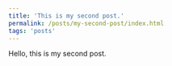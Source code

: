 ```yaml
---
title: 'This is my second post.'
permalink: /posts/my-second-post/index.html
tags: 'posts'
---
```


Hello, this is my second post.